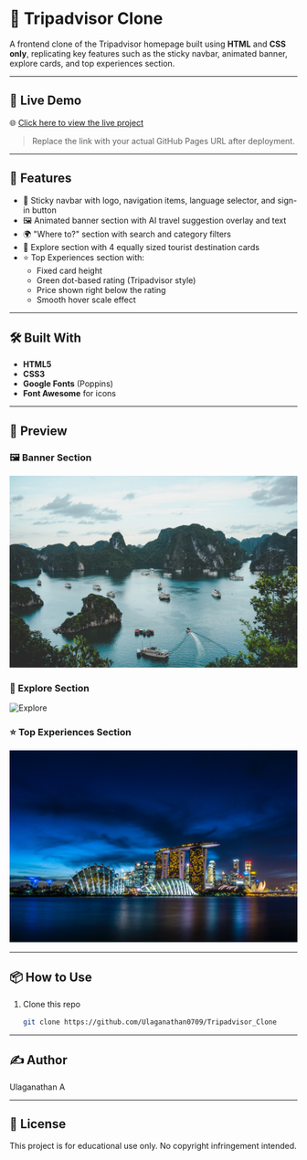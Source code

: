 # 🧭 Tripadvisor Clone

A frontend clone of the Tripadvisor homepage built using **HTML** and **CSS only**, replicating key features such as the sticky navbar, animated banner, explore cards, and top experiences section.

---

## 🔗 Live Demo

🌐 [Click here to view the live project](https://ulaganathan0709.github.io/Tripadvisor_Clone/)  
> Replace the link with your actual GitHub Pages URL after deployment.

---

## 🚀 Features

- 🎯 Sticky navbar with logo, navigation items, language selector, and sign-in button
- 🖼️ Animated banner section with AI travel suggestion overlay and text
- 🌍 "Where to?" section with search and category filters
- 🌊 Explore section with 4 equally sized tourist destination cards
- ⭐ Top Experiences section with:
  - Fixed card height
  - Green dot-based rating (Tripadvisor style)
  - Price shown right below the rating
  - Smooth hover scale effect

---

## 🛠 Built With

- **HTML5**
- **CSS3**
- **Google Fonts** (Poppins)
- **Font Awesome** for icons

---

## 📸 Preview

### 🖼️ Banner Section  
![Banner](Images/vietnam.jpg)

### 🌴 Explore Section  
![Explore](Images/japan.jpg)

### ⭐ Top Experiences Section  
![Top Experiences](Images/singapore.jpg)

---

## 📦 How to Use

1. Clone this repo
   ```bash
   git clone https://github.com/Ulaganathan0709/Tripadvisor_Clone

---

## ✍️ Author
Ulaganathan A

---

## 📄 License
This project is for educational use only. No copyright infringement intended.

